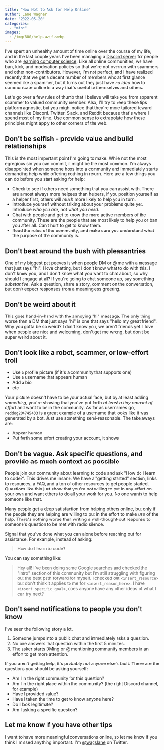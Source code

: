 ```yaml
---
title: "How Not to Ask for Help Online"
author: Lane Wagner
date: "2022-05-20"
categories: 
  - "misc"
images:
  - /img/800/help.avif.webp
---
```


I've spent an unhealthy amount of time online over the course of my life, and in the last couple years I've been managing a [Discord server](https://discord.gg/EEkFwbv) for people who are [learning computer science](https://www.boot.dev/). Like all online communities, we have ban, kick, and moderation policies so that we're not overrun with spammers and other non-contributors. However, I'm not perfect, and I have realized recently that we get a decent number of members who at first glance seemed like a spammer, but it turns out they just have *no idea* how to communicate online in a way that's useful to themselves and others.

Let's go over a few rules of thumb that I believe will take you from apparent scammer to valued community member. Also, I'll try to keep these tips platform agnostic, but you might notice that they're more tailored toward channels like Discord, Twitter, Slack, and Reddit because that's where I spend most of my time. Use common sense to extrapolate how these principles might apply to other corners of the web.

## Don't be selfish - provide value and build relationships

This is the most important point I'm going to make. While not the most egregious sin you can commit, it might be the most common. I'm always disappointed when someone hops into a community and immediately starts demanding help while offering nothing in return. Here are a few things you can do before you start asking for help:

* Check to see if others need something that you can assist with. There are almost always more helpees than helpers, if you position yourself as a helper first, others will *much* more likely to help you in turn.
* Introduce yourself without talking about your problems quite yet. Introduce *who you are*, not *what you need*.
* Chat with people and get to know the more active members of the community. These are the people that are most likely to help you or ban you after all. Can't hurt to get to know them.
* Read the rules of the community, and make sure you understand what the purpose of the community is.

## Don't beat around the bush with pleasantries

One of my biggest pet peeves is when people DM or @ me with a message that just says "hi". I love chatting, but I don't know what to do with this. I don't know you, and I don't know what you want to chat about, so why should I engage at all? If you're going to chat someone up, say something *substantive*. Ask a question, share a story, comment on the conversation, but don't expect responses from a meaningless greeting.

## Don't be weird about it

This goes hand-in-hand with the annoying "hi" message. The only thing worse than a DM that just says "hi" is one that says "hello my great friend". Why you gotta be so weird? I don't know you, we aren't friends yet. I love when people are nice and welcoming, don't get me wrong, but don't be super weird about it.

## Don't look like a robot, scammer, or low-effort troll

* Use a profile picture (if it's a community that supports one)
* Use a username that appears human
* Add a bio
* etc

Your picture doesn't have to be your actual face, but by at least adding *something*, you're showing that you've put forth *at least a tiny amount of effort* and want to be in the community. As far as usernames go, `reddog204745433` is a great example of a username that looks like it was generated by a bot. Just use something semi-reasonable. The take aways are:

* Appear human
* Put forth some effort creating your account, it shows

## Don't be vague. Ask specific questions, and provide as much context as possible

People join our community about learning to code and ask "How do I learn to code?". This drives me insane. We have a "getting started" section, links to resources, a FAQ, and a ton of other resources to get people started. Questions like this just show that you're not willing to put in any effort on your own and want others to do all your work for you. No one wants to help someone like that.

Many people get a deep satisfaction from helping others online, but only if the people they are helping are willing to put in the effort to make *use* of the help. There's nothing worse than writing a well-thought-out response to someone's question to be met with radio silence.

Signal that you've done what you can alone before reaching out for assistance. For example, instead of asking:

> How do I learn to code?

You can say something like:

> Hey all! I've been doing some Google searches and checked the "intro" section of this community but I'm still struggling with figuring out the best path forward for myself. I checked out `<insert_resource>` but don't think it applies to me for `<insert_reason_here>`. I have `<insert_specific_goal>`, does anyone have any other ideas of what I can try next?

## Don't send notifications to people you don't know

I've seen the following story a lot.

1. Someone jumps into a public chat and immediately asks a question.
2. No one answers that question within the first 5 minutes.
3. The asker starts DMing or @ mentioning community members in an effort to get more attention.

If you aren't getting help, it's probably *not* anyone else's fault. These are the questions you should be asking yourself:

* Am I in the right community for this question?
* Am I in the right place within the community? (the right Discord channel, for example)
* Have I provided value?
* Have I taken the time to get to know anyone here?
* Do I look legitimate?
* Am I asking a specific question?

## Let me know if you have other tips

I want to have more meaningful conversations online, so let me know if you think I missed anything important. I'm [@wagslane](https://twitter.com/wagslane) on Twitter.

